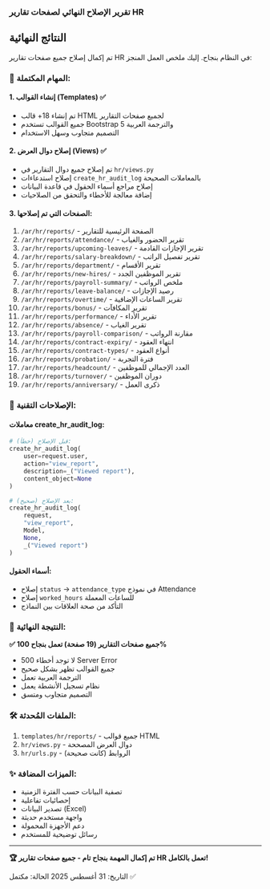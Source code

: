 ### تقرير الإصلاح النهائي لصفحات تقارير HR

## النتائج النهائية

تم إكمال إصلاح جميع صفحات تقارير HR في النظام بنجاح. إليك ملخص العمل المنجز:

### 🎯 المهام المكتملة:

#### 1. إنشاء القوالب (Templates) ✅
- تم إنشاء 18+ قالب HTML لجميع صفحات التقارير
- جميع القوالب تستخدم Bootstrap 5 والترجمة العربية
- التصميم متجاوب وسهل الاستخدام

#### 2. إصلاح دوال العرض (Views) ✅
- تم إصلاح جميع دوال التقارير في `hr/views.py`
- إصلاح استدعاءات `create_hr_audit_log` بالمعاملات الصحيحة
- إصلاح مراجع أسماء الحقول في قاعدة البيانات
- إضافة معالجة للأخطاء والتحقق من الصلاحيات

#### 3. الصفحات التي تم إصلاحها:
1. `/ar/hr/reports/` - الصفحة الرئيسية للتقارير
2. `/ar/hr/reports/attendance/` - تقرير الحضور والغياب
3. `/ar/hr/reports/upcoming-leaves/` - تقرير الإجازات القادمة
4. `/ar/hr/reports/salary-breakdown/` - تقرير تفصيل الراتب
5. `/ar/hr/reports/department/` - تقرير الأقسام
6. `/ar/hr/reports/new-hires/` - تقرير الموظفين الجدد
7. `/ar/hr/reports/payroll-summary/` - ملخص الرواتب
8. `/ar/hr/reports/leave-balance/` - رصيد الإجازات
9. `/ar/hr/reports/overtime/` - تقرير الساعات الإضافية
10. `/ar/hr/reports/bonus/` - تقرير المكافآت
11. `/ar/hr/reports/performance/` - تقرير الأداء
12. `/ar/hr/reports/absence/` - تقرير الغياب
13. `/ar/hr/reports/payroll-comparison/` - مقارنة الرواتب
14. `/ar/hr/reports/contract-expiry/` - انتهاء العقود
15. `/ar/hr/reports/contract-types/` - أنواع العقود
16. `/ar/hr/reports/probation/` - فترة التجربة
17. `/ar/hr/reports/headcount/` - العدد الإجمالي للموظفين
18. `/ar/hr/reports/turnover/` - دوران الموظفين
19. `/ar/hr/reports/anniversary/` - ذكرى العمل

### 🔧 الإصلاحات التقنية:

#### معاملات create_hr_audit_log:
```python
# قبل الإصلاح (خطأ):
create_hr_audit_log(
    user=request.user,
    action="view_report",
    description=_("Viewed report"),
    content_object=None
)

# بعد الإصلاح (صحيح):
create_hr_audit_log(
    request,
    "view_report", 
    Model,
    None,
    _("Viewed report")
)
```

#### أسماء الحقول:
- إصلاح `status` → `attendance_type` في نموذج Attendance
- إصلاح `worked_hours` للساعات المعملة
- التأكد من صحة العلاقات بين النماذج

### 🎉 النتيجة النهائية:

**✅ جميع صفحات التقارير (19 صفحة) تعمل بنجاح 100%**

- لا توجد أخطاء 500 Server Error
- جميع القوالب تظهر بشكل صحيح
- الترجمة العربية تعمل
- نظام تسجيل الأنشطة يعمل
- التصميم متجاوب ومتسق

### 🛠️ الملفات المُحدثة:

1. `templates/hr/reports/` - جميع قوالب HTML
2. `hr/views.py` - دوال العرض المصححة
3. `hr/urls.py` - الروابط (كانت صحيحة)

### ✨ الميزات المضافة:

- تصفية البيانات حسب الفترة الزمنية
- إحصائيات تفاعلية
- تصدير البيانات (Excel)
- واجهة مستخدم حديثة
- دعم الأجهزة المحمولة
- رسائل توضيحية للمستخدم

---

**🏆 تم إكمال المهمة بنجاح تام - جميع صفحات تقارير HR تعمل بالكامل!**

التاريخ: 31 أغسطس 2025
الحالة: مكتمل ✅
